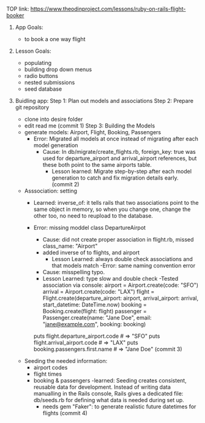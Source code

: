 TOP link: https://www.theodinproject.com/lessons/ruby-on-rails-flight-booker


1. App Goals: 
    - to book a one way flight

2. Lesson Goals: 
    - populating 
    - building drop down menus
    - radio buttons
    - nested submissions
    - seed database

3. Buidling app: 
Step 1: Plan out models and associations
Step 2: Prepare git repository
    - clone into desire folder
    - edit read me (commit 1)
Step 3: Building the Models
    - generate models: Airport, Flight, Booking, Passengers
        - Error: Migrated all models at once instead of migrating after each model generation
            - Cause: In db/migrate/create_flights.rb, foreign_key: true was used for departure_airport and arrival_airport references, but these both point to the same airports table.
                - Lesson learned: Migrate step-by-step after each model generation to catch and fix migration details early. (commit 2)
    - Asssociation: setting
        - Learned: inverse_of: it tells rails that two associations point to the same object in memory, so when you change one, change the other too, no need to reupload to the database.
        - Error: missing moddel class DepartureAirpot
            - Cause: did not create proper association in flight.rb, missed class_name: "Airport"
            - added inverse of to flights, and airport
                - Lesson Learned: always double check associations and that models match
        -Error: same naming convention error
            - Cause: misspelling typo.
            - Lesson Learned: type slow and double check 
        -Tested association via console: 
            airport = Airport.create(code: "SFO")
            arrival = Airport.create(code: "LAX")
            flight = Flight.create(departure_airport: airport, arrival_airport: arrival, start_datetime: DateTime.now)
            booking = Booking.create(flight: flight)                passenger = Passenger.create(name: "Jane Doe", email: "jane@example.com", booking: booking)

            puts flight.departure_airport.code  # => "SFO"
            puts flight.arrival_airport.code    # => "LAX"
            puts booking.passengers.first.name  # => "Jane Doe"
        (commit 3)
    - Seeding the needed information:
        - airport codes
        - flight times
        - booking & passengers
        -learned: Seeding creates consistent, reusable data for development.
            Instead of writing data manualling in the Rails console, Rails gives a dedicated file: db/seeds.rb for defining what data is needed during set up.
            - needs gem "Faker": to generate realistic future datetimes for flights
        (commit 4)